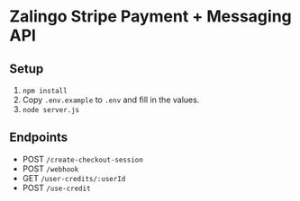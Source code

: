 # Zalingo Stripe Payment + Messaging API

## Setup

1. `npm install`
2. Copy `.env.example` to `.env` and fill in the values.
3. `node server.js`

## Endpoints

- POST `/create-checkout-session`
- POST `/webhook`
- GET `/user-credits/:userId`
- POST `/use-credit`